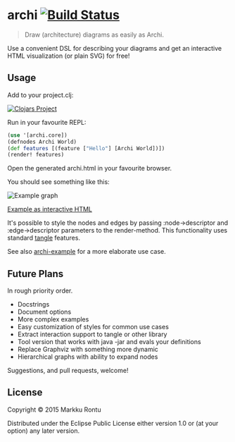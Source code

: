 archi  [![Build Status](https://travis-ci.org/Macroz/archi.svg?branch=master)](https://travis-ci.org/Macroz/archi)
=====

> Draw (architecture) diagrams as easily as Archi.

Use a convenient DSL for describing your diagrams and get an interactive HTML visualization (or plain SVG) for free!

Usage
-----

Add to your project.clj:

[![Clojars Project](http://clojars.org/macroz/archi/latest-version.svg)](http://clojars.org/macroz/archi)

Run in your favourite REPL:

```clj
(use '[archi.core])
(defnodes Archi World)
(def features [(feature ["Hello"] [Archi World])])
(render! features)
```

Open the generated archi.html in your favourite browser.

You should see something like this:

![Example graph](https://rawgit.com/Macroz/archi/master/examples/hello.svg)

[Example as interactive HTML](https://rawgit.com/Macroz/archi/master/examples/hello.html)

It's possible to style the nodes and edges by passing :node->descriptor and :edge->descriptor parameters to the render-method. This functionality uses standard [tangle](https://www.github.com/Macroz/tangle) features.

See also [archi-example](http://www.github.com/Macroz/archi-example) for a more elaborate use case.

Future Plans
------------

In rough priority order.

- Docstrings
- Document options
- More complex examples
- Easy customization of styles for common use cases
- Extract interaction support to tangle or other library
- Tool version that works with java -jar and evals your definitions
- Replace Graphviz with something more dynamic
- Hierarchical graphs with ability to expand nodes

Suggestions, and pull requests, welcome!

License
-------

Copyright © 2015 Markku Rontu

Distributed under the Eclipse Public License either version 1.0 or (at
your option) any later version.
